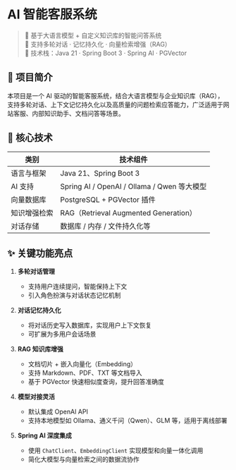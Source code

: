 # AI 智能客服系统

> 🤖 基于大语言模型 + 自定义知识库的智能问答系统  
> 🧠 支持多轮对话 · 记忆持久化 · 向量检索增强（RAG）  
> 🧱 技术栈：Java 21 · Spring Boot 3 · Spring AI · PGVector

## 📌 项目简介

本项目是一个 AI 驱动的智能客服系统，结合大语言模型与企业知识库（RAG），支持多轮对话、上下文记忆持久化以及高质量的问题检索应答能力，广泛适用于网站客服、内部知识助手、文档问答等场景。


## 🔧 核心技术

| 类别            | 技术组件                            |
|-----------------|-------------------------------------|
| 语言与框架      | Java 21、Spring Boot 3              |
| AI 支持         | Spring AI / OpenAI / Ollama / Qwen 等大模型 |
| 向量数据库      | PostgreSQL + PGVector 插件          |
| 知识增强检索    | RAG（Retrieval Augmented Generation） |
| 对话存储        | 数据库 / 内存 / 文件持久化等    |


## ✨ 关键功能亮点

1. **多轮对话管理**
   - 支持用户连续提问，智能保持上下文
   - 引入角色扮演与对话状态记忆机制

2. **对话记忆持久化**
   - 将对话历史写入数据库，实现用户上下文恢复
   - 可扩展为多用户会话场景

3. **RAG 知识库增强**
   - 文档切片 + 嵌入向量化（Embedding）
   - 支持 Markdown、PDF、TXT 等文档导入
   - 基于 PGVector 快速相似度查询，提升回答准确度

4. **模型对接灵活**
   - 默认集成 OpenAI API
   - 支持本地模型如 Ollama、通义千问（Qwen）、GLM 等，适用于离线部署

5. **Spring AI 深度集成**
   - 使用 `ChatClient`、`EmbeddingClient` 实现模型和向量一体化调用
   - 简化大模型与向量检索之间的数据流协作
